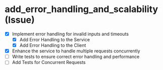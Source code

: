 # add_error_handling_and_scalability (Issue)

- [x] Implement error handling for invalid inputs and timeouts
  - [x] Add Error Handling to the Service
  - [x] Add Error Handling to the Client
- [x] Enhance the service to handle multiple requests concurrently
- [ ] Write tests to ensure correct error handling and performance
- [ ] Add Tests for Concurrent Requests
